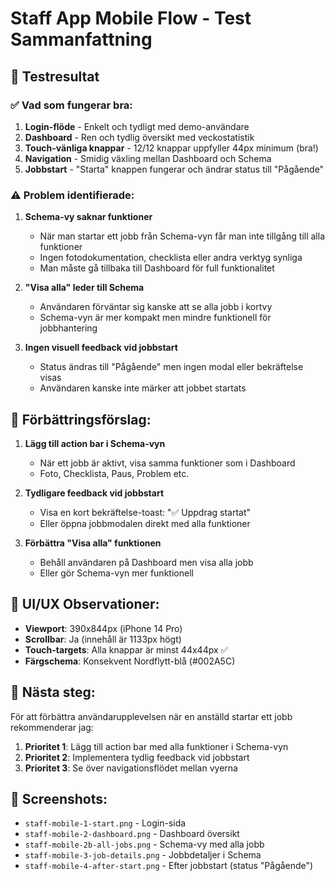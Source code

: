 # Staff App Mobile Flow - Test Sammanfattning

## 🎯 Testresultat

### ✅ Vad som fungerar bra:
1. **Login-flöde** - Enkelt och tydligt med demo-användare
2. **Dashboard** - Ren och tydlig översikt med veckostatistik
3. **Touch-vänliga knappar** - 12/12 knappar uppfyller 44px minimum (bra!)
4. **Navigation** - Smidig växling mellan Dashboard och Schema
5. **Jobbstart** - "Starta" knappen fungerar och ändrar status till "Pågående"

### ⚠️ Problem identifierade:

1. **Schema-vy saknar funktioner**
   - När man startar ett jobb från Schema-vyn får man inte tillgång till alla funktioner
   - Ingen fotodokumentation, checklista eller andra verktyg synliga
   - Man måste gå tillbaka till Dashboard för full funktionalitet

2. **"Visa alla" leder till Schema**
   - Användaren förväntar sig kanske att se alla jobb i kortvy
   - Schema-vyn är mer kompakt men mindre funktionell för jobbhantering

3. **Ingen visuell feedback vid jobbstart**
   - Status ändras till "Pågående" men ingen modal eller bekräftelse visas
   - Användaren kanske inte märker att jobbet startats

## 🔧 Förbättringsförslag:

1. **Lägg till action bar i Schema-vyn**
   - När ett jobb är aktivt, visa samma funktioner som i Dashboard
   - Foto, Checklista, Paus, Problem etc.

2. **Tydligare feedback vid jobbstart**
   - Visa en kort bekräftelse-toast: "✅ Uppdrag startat"
   - Eller öppna jobbmodalen direkt med alla funktioner

3. **Förbättra "Visa alla" funktionen**
   - Behåll användaren på Dashboard men visa alla jobb
   - Eller gör Schema-vyn mer funktionell

## 📱 UI/UX Observationer:

- **Viewport**: 390x844px (iPhone 14 Pro)
- **Scrollbar**: Ja (innehåll är 1133px högt)
- **Touch-targets**: Alla knappar är minst 44x44px ✅
- **Färgschema**: Konsekvent Nordflytt-blå (#002A5C)

## 🚀 Nästa steg:

För att förbättra användarupplevelsen när en anställd startar ett jobb rekommenderar jag:

1. **Prioritet 1**: Lägg till action bar med alla funktioner i Schema-vyn
2. **Prioritet 2**: Implementera tydlig feedback vid jobbstart
3. **Prioritet 3**: Se över navigationsflödet mellan vyerna

## 📸 Screenshots:
- `staff-mobile-1-start.png` - Login-sida
- `staff-mobile-2-dashboard.png` - Dashboard översikt
- `staff-mobile-2b-all-jobs.png` - Schema-vy med alla jobb
- `staff-mobile-3-job-details.png` - Jobbdetaljer i Schema
- `staff-mobile-4-after-start.png` - Efter jobbstart (status "Pågående")